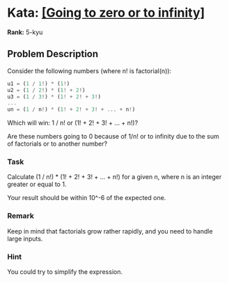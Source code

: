 # Kata: [\[Going to zero or to infinity\]](https://www.codewars.com/kata/55a29405bc7d2efaff00007c/kotlin)

**Rank:** 5-kyu

## Problem Description
Consider the following numbers (where n! is factorial(n)):

```javascript
u1 = (1 / 1!) * (1!)
u2 = (1 / 2!) * (1! + 2!)
u3 = (1 / 3!) * (1! + 2! + 3!)
...
un = (1 / n!) * (1! + 2! + 3! + ... + n!)
```

Which will win: 1 / n! or (1! + 2! + 3! + ... + n!)?

Are these numbers going to 0 because of 1/n! or to infinity due to the sum of factorials or to another number?

### Task
Calculate (1 / n!) * (1! + 2! + 3! + ... + n!) for a given n, where n is an integer greater or equal to 1.

Your result should be within 10^-6 of the expected one.

### Remark
Keep in mind that factorials grow rather rapidly, and you need to handle large inputs.

### Hint
You could try to simplify the expression.
